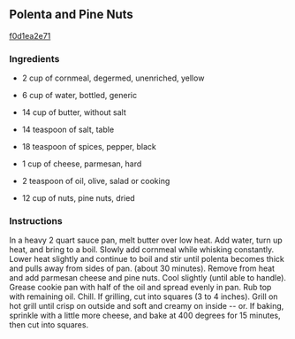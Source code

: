 ## Polenta and Pine Nuts

[f0d1ea2e71](http://www.food.com/recipe/polenta-and-pine-nuts-186142)

### Ingredients

 - 2 cup of cornmeal, degermed, unenriched, yellow

 - 6 cup of water, bottled, generic

 - 14 cup of butter, without salt

 - 14 teaspoon of salt, table

 - 18 teaspoon of spices, pepper, black

 - 1 cup of cheese, parmesan, hard

 - 2 teaspoon of oil, olive, salad or cooking

 - 12 cup of nuts, pine nuts, dried

### Instructions

In a heavy 2 quart sauce pan, melt butter over low heat. Add water, turn up heat, and bring to a boil. Slowly add cornmeal while whisking constantly. Lower heat slightly and continue to boil and stir until polenta becomes thick and pulls away from sides of pan. (about 30 minutes). Remove from heat and add parmesan cheese and pine nuts. Cool slightly (until able to handle). Grease cookie pan with half of the oil and spread evenly in pan. Rub top with remaining oil. Chill. If grilling, cut into squares (3 to 4 inches). Grill on hot grill until crisp on outside and soft and creamy on inside -- or. If baking, sprinkle with a little more cheese, and bake at 400 degrees for 15 minutes, then cut into squares.